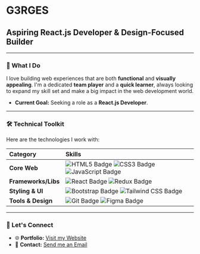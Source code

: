 # G3RGES

## Aspiring React.js Developer & Design-Focused Builder

---

### **🚀 What I Do**

I love building web experiences that are both **functional** and **visually appealing**. I'm a dedicated **team player** and a **quick learner**, always looking to expand my skill set and make a big impact in the web development world.

* **Current Goal:** Seeking a role as a **React.js Developer**.

---

### **🛠️ Technical Toolkit**

Here are the technologies I work with:

| Category | Skills |
| :--- | :--- |
| **Core Web** | <img src="https://img.shields.io/badge/-HTML5-E34F26?style=flat-square&logo=html5&logoColor=white" alt="HTML5 Badge"> <img src="https://img.shields.io/badge/-CSS3-1572B6?style=flat-square&logo=css3&logoColor=white" alt="CSS3 Badge"> <img src="https://img.shields.io/badge/-JavaScript-F7DF1E?style=flat-square&logo=javascript&logoColor=black" alt="JavaScript Badge"> |
| **Frameworks/Libs** | <img src="https://img.shields.io/badge/-React-61DAFB?style=flat-square&logo=react&logoColor=black" alt="React Badge"> <img src="https://img.shields.io/badge/-Redux-764ABC?style=flat-square&logo=redux&logoColor=white" alt="Redux Badge"> |
| **Styling & UI** | <img src="https://img.shields.io/badge/-Bootstrap-7952B3?style=flat-square&logo=bootstrap&logoColor=white" alt="Bootstrap Badge"> <img src="https://img.shields.io/badge/-Tailwind_CSS-06B6D4?style=flat-square&logo=tailwind-css&logoColor=white" alt="Tailwind CSS Badge"> |
| **Tools & Design** | <img src="https://img.shields.io/badge/-Git-F05032?style=flat-square&logo=git&logoColor=white" alt="Git Badge"> <img src="https://img.shields.io/badge/-Figma-F24E1E?style=flat-square&logo=figma&logoColor=white" alt="Figma Badge"> |

---

### **🔗 Let's Connect**

* 🌐 **Portfolio:** [Visit my Website](https://gergesnashaat.vercel.app/)
* 📧 **Contact:** [Send me an Email](mailto:georgios.nashaat@gmail.com)
